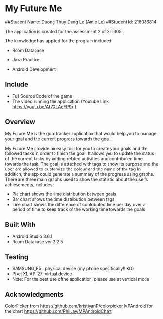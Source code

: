 # My Future Me

##Student Name: Duong Thuy Dung Le (Amie Le)
##Student Id: 218086814


The application is created for the assessment 2 of SIT305.

The knowledge has applied for the program included:
- Room Database 

- Java Practice

- Android Development

## Include
* Full Source Code of the game
* The video running the application (Youtube Link: https://youtu.be/Af7XLAeFP9k )

## Overview
My Future Me is the goal tracker application that would help you to manage your goal and the current progress towards the goal.

My Future Me provide an easy tool for you to create your goals and the followed tasks in order to finish the goal. It allows you to update the status of the current tasks by adding related activities and contributed time towards the task. The goal is attached with tags to show its purpose and the user are allowed to customize the colour and the name of the tag 
In addition, the app could generate a summary of the progress using graphs. There are three main graphs used to show the statistic about the user’s achievements, includes:
-	Pie chart shows the time distribution between goals
-	Bar chart shows the time distribution between tags
-	Line chart shows the difference of contributed time per day over a period of time to keep track of the working time towards the goals


## Built With
* Android Studio 3.6.1
* Room Database ver 2.2.5

## Testing
* SAMSUNG_E5 : physical device (my phone specifically!! XD)
* Pixel XL API 27: virtual device 
* Note: For the best use ofthe application, please use at vertical mode

## Acknowledgments
ColorPicker from https://github.com/kristiyanP/colorpicker
MPAndroid for the chart https://github.com/PhilJay/MPAndroidChart
